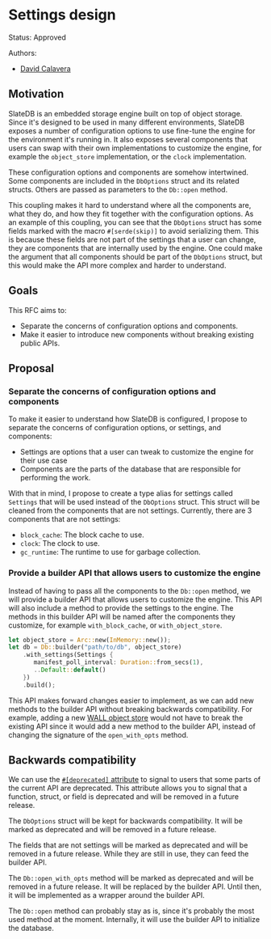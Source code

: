 # Settings design

Status: Approved

Authors:

* [David Calavera](https://github.com/calavera)

## Motivation

SlateDB is an embedded storage engine built on top of object storage. Since it's designed to be used in many different environments, SlateDB exposes a number of configuration options to use fine-tune the engine for the environment it's running in. It also exposes several components that users can swap with their own implementations to customize the engine, for example the `object_store` implementation, or the `clock` implementation.

These configuration options and components are somehow intertwined. Some components are included in the `DbOptions` struct and its related structs. Others are passed as parameters to the `Db::open` method.

This coupling makes it hard to understand where all the components are, what they do, and how they fit together with the configuration options. As an example of this coupling, you can see that the `DbOptions` struct has some fields marked with the macro `#[serde(skip)]` to avoid serializing them. This is because these fields are not part of the settings that a user can change, they are components that are internally used by the engine. One could make the argument that all components should be part of the `DbOptions` struct, but this would make the API more complex and harder to understand.

## Goals

This RFC aims to:

* Separate the concerns of configuration options and components.
* Make it easier to introduce new components without breaking existing public APIs.

## Proposal

### Separate the concerns of configuration options and components

To make it easier to understand how SlateDB is configured, I propose to separate the concerns of configuration options, or settings, and components:

- Settings are options that a user can tweak to customize the engine for their use case
- Components are the parts of the database that are responsible for performing the work.

With that in mind, I propose to create a type alias for settings called `Settings` that will be used instead of the `DbOptions` struct. This struct will be cleaned from the components that are not settings. Currently, there are 3 components that are not settings:

- `block_cache`: The block cache to use.
- `clock`: The clock to use.
- `gc_runtime`: The runtime to use for garbage collection.

### Provide a builder API that allows users to customize the engine

Instead of having to pass all the components to the `Db::open` method, we will provide a builder API that allows users to customize the engine. This API will also include a method to provide the settings to the engine. The methods in this builder API will be named after the components they customize, for example `with_block_cache`, or `with_object_store`.

```rust
let object_store = Arc::new(InMemory::new());
let db = Db::builder("path/to/db", object_store)
    .with_settings(Settings {
       manifest_poll_interval: Duration::from_secs(1),
       ..Default::default()
    })
    .build();
```

This API makes forward changes easier to implement, as we can add new methods to the builder API without breaking backwards compatibility. For example, adding a new [WALL object store](https://github.com/slatedb/slatedb/pull/558) would not have to break the existing API since it would add a new method to the builder API, instead of changing the signature of the `open_with_opts` method.

## Backwards compatibility

We can use the [`#[deprecated]` attribute](https://doc.rust-lang.org/reference/attributes/diagnostics.html#the-deprecated-attribute) to signal to users that some parts of the current API are deprecated. This attribute allows you to signal that a function, struct, or field is deprecated and will be removed in a future release.

The `DbOptions` struct will be kept for backwards compatibility. It will be marked as deprecated and will be removed in a future release.

The fields that are not settings will be marked as deprecated and will be removed in a future release. While they are still in use, they can feed the builder API.

The `Db::open_with_opts` method will be marked as deprecated and will be removed in a future release. It will be replaced by the builder API. Until then, it will be implemented as a wrapper around the builder API.

The `Db::open` method can probably stay as is, since it's probably the most used method at the moment. Internally, it will use the builder API to initialize the database.
